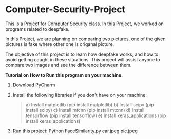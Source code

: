 # Computer-Security-Project 

This is a Project for Computer Security class. In this Project, we worked on programs related to deepfake.

In this Project, we are planning on comparing two pictures, one of the given pictures is fake where other one is origanal picture. 

The objective of this project is to learn how deepfake works, and how to avoid getting caught in these situations. This project will assist anyone to compare two images and see the difference between them.

**Tutorial on How to Run this program on your machine.**

1. Download PyCharm

2. Install the following libraries if you don't have on your machine:
      >a) Install matplotlib          (pip install matplotlib)
      b) Install scipy               (pip install scipy)
      c) Install mtcnn               (pip install mtcnn)
      d) Install tensorflow	         (pip install tensorflow)
      e) Install keras_applications	 (pip install keras_applications)

3. Run this project: Python FaceSimilarity.py car.jpeg pic.jpeg 
   
      

